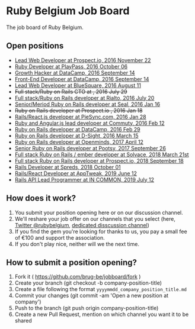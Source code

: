 # Ruby Belgium Job Board

The job board of Ruby Belgium.

## Open positions

* [Lead Web Developer at Prospect.io, 2016 November 22](20161122_prospectio_lead_web_developer.md)
* [Ruby Developer at PlayPass, 2016 October 06](20161006_playpass_ruby_developer.md)
* [Growth Hacker at DataCamp, 2016 September 14](20160914_datacamp_growth_hacker.md)
* [Front-End Developer at DataCamp, 2016 September 14](20160914_datacamp_front_end_developer.md)
* [Lead Web Developer at BlueSquare, 2016 August 11](20160811_bluesquare_lead_dev_brussels.md)
* ~~Full stack/Ruby on Rails CTO at <removed>, 2016 July 29~~
* [Full stack/Ruby on Rails developer at Rialto, 2016 July 20](20160720_RIALTO_fullstackdev.md)
* [Senior/Meriod Ruby on Rails developer at Seal, 2016 Jan 16](20160116_seal_senior_medior_ruby_rails_developer.md)
* ~~Ruby on Rails developer at Prospect.io <removed>, 2016 Jan 18~~
* [Rails/React.js developer at PieSync.com, 2016 Jan 28](20160128_piesync_rails_react_developer.md)
* [Ruby and Angular.js lead developer at Commuty, 2016 Feb 12](20160212_commuty_rails_js_angular_lead_developer.md)
* [Ruby on Rails developer at DataCamp, 2016 Feb 29](20160225_datacamp_fullstack_engineer.md)
* [Ruby on Rails developer at D-Sight, 2016 March 15](20160315_dsight_rails_developer.md)
* [Ruby on Rails developer at Openminds, 2017 April 12](20170412_openminds_rails_developer.md)
* [Senior Ruby on Rails developer at Pootsy, 2017 September 26](20170926_pootsy_senior_rails_developer.md)
* [Full stack Ruby on Rails / ember developer at Solvace, 2018 March 21st](20180321_solvace_full_stack_ruby_on_rails_ember_developer.md)
* [Full stack Ruby on Rails developer at Prospect.io, 2018 September 18](https://prospect.io/jobs/full-stack-developer)
* [Rails Developer at Spreds, 2018 October 01](20181001_spreds_full_stack_rails_developer.md)
* [Rails/React Developer at AppTweak, 2019 June 12](20190612_apptweak_fullstack.md)
* [Rails API Lead Programmer at IN COMMON, 2019 July 12](20190712_incommon_rails_api_lead_programmer.md)

## How does it work?

1. You submit your position opening here or on our discussion channel.
2. We'll reshare your job offer on our channels that you select (here, [Twitter @rubybelgium](https://twitter.com/rubybelgium),
  [dedicated disscussion channel](https://rubyburgers.slack.com/messages/jobs/details/))
3. If you find the gem you're looking for thanks to us, you pay a small fee of €100 and support the association.
4. If you don't play nice, neither will we the next time.

## How to submit a position opening?

1. Fork it ( https://github.com/brug-be/jobboard/fork )
2. Create your branch (git checkout -b company-position-title)
3. Create a file following the format `yyyymmdd_company_position_title.md`
4. Commit your changes (git commit -am 'Open a new position at company')
5. Push to the branch (git push origin company-position-title)
6. Create a new Pull Request, mention on which channel you want it to be shared
